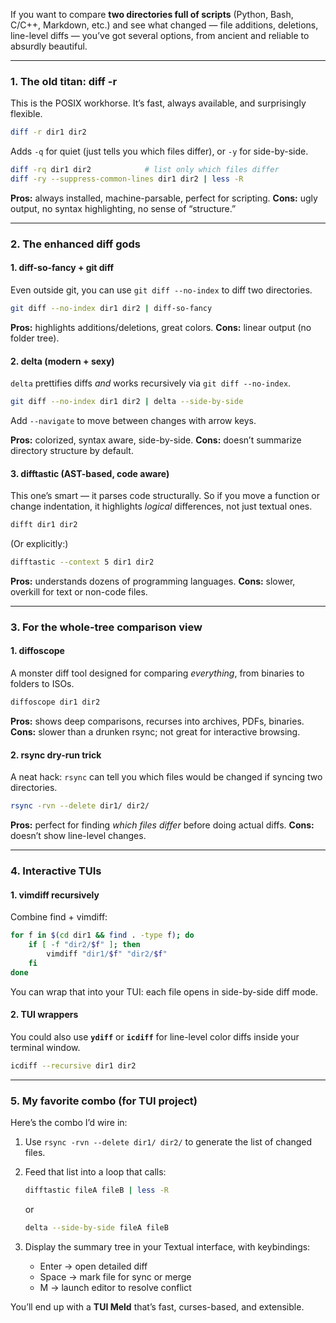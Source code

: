 If you want to compare **two directories full of scripts** (Python, Bash, C/C++, Markdown, etc.) and see what changed — file additions, deletions, line-level diffs — you’ve got several options, from ancient and reliable to absurdly beautiful.

---

### 1. The old titan: **diff -r**

This is the POSIX workhorse. It’s fast, always available, and surprisingly flexible.

```bash
diff -r dir1 dir2
```

Adds `-q` for quiet (just tells you which files differ), or `-y` for side-by-side.

```bash
diff -rq dir1 dir2            # list only which files differ
diff -ry --suppress-common-lines dir1 dir2 | less -R
```

**Pros:** always installed, machine-parsable, perfect for scripting.
**Cons:** ugly output, no syntax highlighting, no sense of “structure.”

---

### 2. The enhanced diff gods

#### **1. diff-so-fancy + git diff**

Even outside git, you can use `git diff --no-index` to diff two directories.

```bash
git diff --no-index dir1 dir2 | diff-so-fancy
```

**Pros:** highlights additions/deletions, great colors.
**Cons:** linear output (no folder tree).

#### **2. delta (modern + sexy)**

`delta` prettifies diffs *and* works recursively via `git diff --no-index`.

```bash
git diff --no-index dir1 dir2 | delta --side-by-side
```

Add `--navigate` to move between changes with arrow keys.

**Pros:** colorized, syntax aware, side-by-side.
**Cons:** doesn’t summarize directory structure by default.

#### **3. difftastic (AST-based, code aware)**

This one’s smart — it parses code structurally. So if you move a function or change indentation, it highlights *logical* differences, not just textual ones.

```bash
difft dir1 dir2
```

(Or explicitly:)

```bash
difftastic --context 5 dir1 dir2
```

**Pros:** understands dozens of programming languages.
**Cons:** slower, overkill for text or non-code files.

---

### 3. For the whole-tree comparison view

#### **1. diffoscope**

A monster diff tool designed for comparing *everything*, from binaries to folders to ISOs.

```bash
diffoscope dir1 dir2
```

**Pros:** shows deep comparisons, recurses into archives, PDFs, binaries.
**Cons:** slower than a drunken rsync; not great for interactive browsing.

#### **2. rsync dry-run trick**

A neat hack: `rsync` can tell you which files would be changed if syncing two directories.

```bash
rsync -rvn --delete dir1/ dir2/
```

**Pros:** perfect for finding *which files differ* before doing actual diffs.
**Cons:** doesn’t show line-level changes.

---

### 4. Interactive TUIs

#### **1. vimdiff recursively**

Combine find + vimdiff:

```bash
for f in $(cd dir1 && find . -type f); do
    if [ -f "dir2/$f" ]; then
        vimdiff "dir1/$f" "dir2/$f"
    fi
done
```

You can wrap that into your TUI: each file opens in side-by-side diff mode.

#### **2. TUI wrappers**

You could also use **`ydiff`** or **`icdiff`** for line-level color diffs inside your terminal window.

```bash
icdiff --recursive dir1 dir2
```

---

### 5. My favorite combo (for TUI project)

Here’s the combo I’d wire in:

1. Use `rsync -rvn --delete dir1/ dir2/` to generate the list of changed files.
2. Feed that list into a loop that calls:

   ```bash
   difftastic fileA fileB | less -R
   ```

   or

   ```bash
   delta --side-by-side fileA fileB
   ```
3. Display the summary tree in your Textual interface, with keybindings:

   * Enter → open detailed diff
   * Space → mark file for sync or merge
   * M → launch editor to resolve conflict

You’ll end up with a **TUI Meld** that’s fast, curses-based, and extensible.